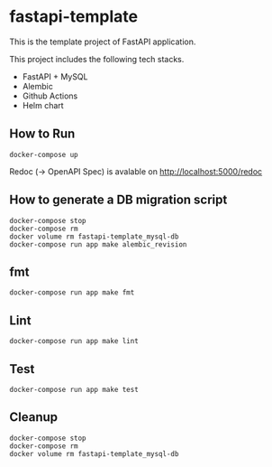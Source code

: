 # fastapi-template
This is the template project of FastAPI application.

This project includes the following tech stacks.
- FastAPI + MySQL
- Alembic
- Github Actions
- Helm chart

## How to Run
```shell
docker-compose up
```

Redoc (-> OpenAPI Spec) is avalable on <http://localhost:5000/redoc>

## How to generate a DB migration script
```shell
docker-compose stop
docker-compose rm
docker volume rm fastapi-template_mysql-db
docker-compose run app make alembic_revision
```

## fmt
```shell
docker-compose run app make fmt
```

## Lint
```shell
docker-compose run app make lint
```

## Test
```shell
docker-compose run app make test
```

## Cleanup

```shell
docker-compose stop
docker-compose rm
docker volume rm fastapi-template_mysql-db
```
